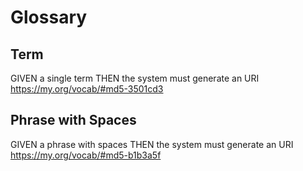 # Glossary

## Term

GIVEN a single term
THEN the system must generate an URI https://my.org/vocab/#md5-3501cd3

## Phrase with Spaces

GIVEN a phrase with spaces
THEN the system must generate an URI https://my.org/vocab/#md5-b1b3a5f
